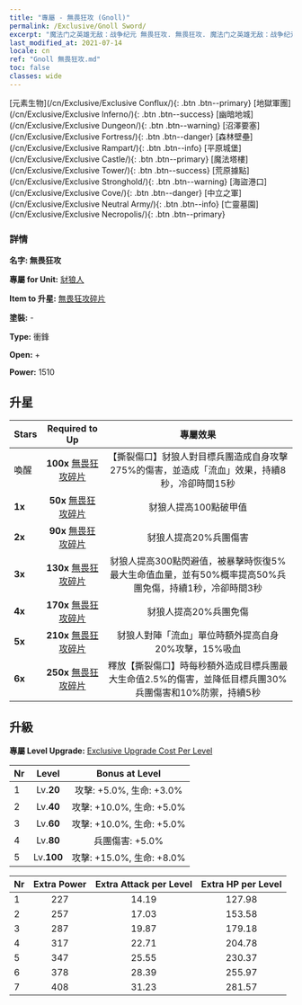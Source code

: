 ```yaml
---
title: "專屬 - 無畏狂攻 (Gnoll)"
permalink: /Exclusive/Gnoll Sword/
excerpt: "魔法门之英雄无敌：战争纪元 無畏狂攻. 無畏狂攻. 魔法门之英雄无敌：战争纪元 專屬 無畏狂攻. 豺狼人 專屬."
last_modified_at: 2021-07-14
locale: cn
ref: "Gnoll 無畏狂攻.md"
toc: false
classes: wide
---
```

 [元素生物](/cn/Exclusive/Exclusive Conflux/){: .btn .btn--primary} [地獄軍團](/cn/Exclusive/Exclusive Inferno/){: .btn .btn--success} [幽暗地城](/cn/Exclusive/Exclusive Dungeon/){: .btn .btn--warning} [沼澤要塞](/cn/Exclusive/Exclusive Fortress/){: .btn .btn--danger} [森林壁壘](/cn/Exclusive/Exclusive Rampart/){: .btn .btn--info} [平原城堡](/cn/Exclusive/Exclusive Castle/){: .btn .btn--primary} [魔法塔樓](/cn/Exclusive/Exclusive Tower/){: .btn .btn--success} [荒原據點](/cn/Exclusive/Exclusive Stronghold/){: .btn .btn--warning} [海盜港口](/cn/Exclusive/Exclusive Cove/){: .btn .btn--danger} [中立之軍](/cn/Exclusive/Exclusive Neutral Army/){: .btn .btn--info} [亡靈墓園](/cn/Exclusive/Exclusive Necropolis/){: .btn .btn--primary} 

### 詳情
 **名字: 無畏狂攻** 

 **專屬 for Unit:** [豺狼人](/cn/units/Gnoll/) 

 **Item to 升星:** [無畏狂攻碎片](/cn/Items/con_912/)

 **塗裝:** -

 **Type:** 衝鋒

 **Open:** +

 **Power:** 1510

## 升星

  |     Stars    |  Required to Up | 專屬效果 |
  |:-------------|:---------------:|:---------------:|
  |  喚醒  | **100x** [無畏狂攻碎片](/cn/Items/con_912/) | 【撕裂傷口】豺狼人對目標兵團造成自身攻擊275%的傷害，並造成「流血」效果，持續8秒，冷卻時間15秒 |
  | **1x** <i class="fas fa-star"/> | **50x** [無畏狂攻碎片](/cn/Items/con_912/) | 豺狼人提高100點破甲值 |
  | **2x** <i class="fas fa-star"/> | **90x** [無畏狂攻碎片](/cn/Items/con_912/) | 豺狼人提高20%兵團傷害 |
  | **3x** <i class="fas fa-star"/> | **130x** [無畏狂攻碎片](/cn/Items/con_912/) | 豺狼人提高300點閃避值，被暴擊時恢復5%最大生命值血量，並有50%概率提高50%兵團免傷，持續1秒，冷卻時間3秒 |
  | **4x** <i class="fas fa-star"/> | **170x** [無畏狂攻碎片](/cn/Items/con_912/) | 豺狼人提高20%兵團免傷 |
  | **5x** <i class="fas fa-star"/> | **210x** [無畏狂攻碎片](/cn/Items/con_912/) | 豺狼人對陣「流血」單位時額外提高自身20%攻擊，15%吸血 |
  | **6x** <i class="fas fa-star"/> | **250x** [無畏狂攻碎片](/cn/Items/con_912/) | 釋放【撕裂傷口】時每秒額外造成目標兵團最大生命值2.5%的傷害，並降低目標兵團30%兵團傷害和10%防禦，持續5秒 |


## 升級
 **專屬 Level Upgrade:** [Exclusive Upgrade Cost Per Level](/Exclusive/ExclusiveUpgradeCostPerLevel/)

  |  Nr  |   Level  | Bonus at Level |
  |:-----|:--------:|:--------------:|
  | 1 | Lv.**20** | 攻擊: +5.0%, 生命: +3.0% |
  | 2 | Lv.**40** | 攻擊: +10.0%, 生命: +5.0% |
  | 3 | Lv.**60** | 攻擊: +10.0%, 生命: +5.0% |
  | 4 | Lv.**80** | 兵團傷害: +5.0% |
  | 5 | Lv.**100** | 攻擊: +15.0%, 生命: +8.0% |


  |  Nr  |  Extra Power | Extra Attack per Level | Extra HP per Level |
  |:-----|:--------:|:--------:|:--------:|
  | 1 | 227 | 14.19 | 127.98 |
  | 2 | 257 | 17.03 | 153.58 |
  | 3 | 287 | 19.87 | 179.18 |
  | 4 | 317 | 22.71 | 204.78 |
  | 5 | 347 | 25.55 | 230.37 |
  | 6 | 378 | 28.39 | 255.97 |
  | 7 | 408 | 31.23 | 281.57 |


